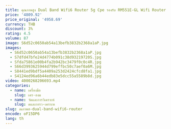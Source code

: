```yaml
---
title: คุณภาพสูง Dual Band Wifi6 Router 5g Cpe รองรับ RM551E-GL Wifi Router 4g พร้อม Dual SIM Slot
price: '4809.92'
price_original: '4958.69'
currency: THB
discount: 3%
rating: 4.5
volume: 87
image: S6d52c0650ab54a13befb3832b2368a1aP.jpg
images:
  - S6d52c0650ab54a13befb3832b2368a1aP.jpg
  - S7dfd47bfe24d4774b091c38d93219720S.jpg
  - Sfda75861e00b4fa2b942bc3479f0c0c4R.jpg
  - S66d3993625944d799effbc50c7aef0a6M.jpg
  - S8441ed9bdf5a4409a253d2424cfcd8fa1.jpg
  - S4124ed96a6b44edb83e5dcc55a5589b8d.jpg
video: 4000268206693.mp4
categories:
  - name: เครื่องมือ
    slug: เคร-องม
  - name: วัดและการวิเคราะห์
    slug: ดและการว-เคราะห
slug: ณภาพส-dual-band-wifi6-router
encode: oF15DP6
lang: th
---
```

  